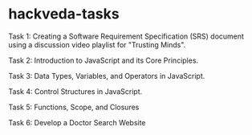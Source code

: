 # hackveda-tasks

Task 1: Creating a Software Requirement Specification (SRS) document using a discussion video playlist for "Trusting Minds". 

Task 2: Introduction to JavaScript and its Core Principles.
        
Task 3: Data Types, Variables, and Operators in JavaScript.

Task 4: Control Structures in JavaScript.

Task 5: Functions, Scope, and Closures

Task 6: Develop a Doctor Search Website
